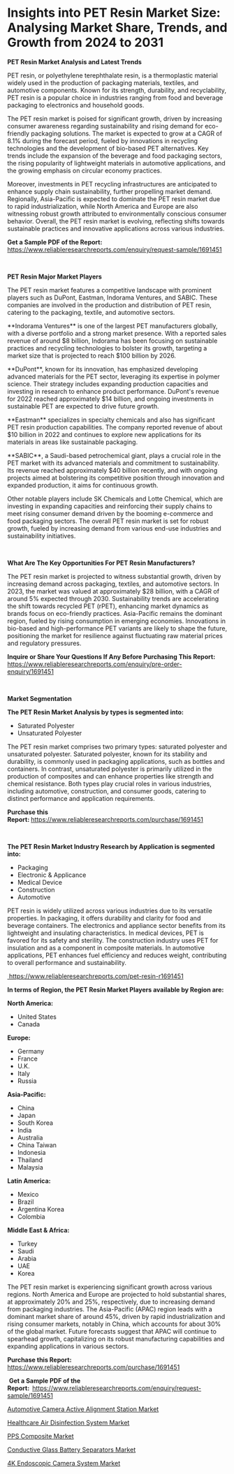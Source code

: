<p><h1>Insights into PET Resin Market Size: Analysing Market Share, Trends, and Growth from 2024 to 2031</h1></p><p><strong>PET Resin Market Analysis and Latest Trends</strong></p>
<p><p>PET resin, or polyethylene terephthalate resin, is a thermoplastic material widely used in the production of packaging materials, textiles, and automotive components. Known for its strength, durability, and recyclability, PET resin is a popular choice in industries ranging from food and beverage packaging to electronics and household goods.</p><p>The PET resin market is poised for significant growth, driven by increasing consumer awareness regarding sustainability and rising demand for eco-friendly packaging solutions. The market is expected to grow at a CAGR of 8.1% during the forecast period, fueled by innovations in recycling technologies and the development of bio-based PET alternatives. Key trends include the expansion of the beverage and food packaging sectors, the rising popularity of lightweight materials in automotive applications, and the growing emphasis on circular economy practices.</p><p>Moreover, investments in PET recycling infrastructures are anticipated to enhance supply chain sustainability, further propelling market demand. Regionally, Asia-Pacific is expected to dominate the PET resin market due to rapid industrialization, while North America and Europe are also witnessing robust growth attributed to environmentally conscious consumer behavior. Overall, the PET resin market is evolving, reflecting shifts towards sustainable practices and innovative applications across various industries.</p></p>
<p><strong>Get a Sample PDF of the Report:&nbsp;</strong> <a href="https://www.reliableresearchreports.com/enquiry/request-sample/1691451?utm_campaign=8&utm_medium=2&utm_source=Github&utm_content=ia&utm_term=11112024&utm_id=pet-resin">https://www.reliableresearchreports.com/enquiry/request-sample/1691451</a></p>
<p>&nbsp;</p>
<p><strong>PET Resin Major Market Players</strong></p>
<p><p>The PET resin market features a competitive landscape with prominent players such as DuPont, Eastman, Indorama Ventures, and SABIC. These companies are involved in the production and distribution of PET resin, catering to the packaging, textile, and automotive sectors.</p><p>**Indorama Ventures** is one of the largest PET manufacturers globally, with a diverse portfolio and a strong market presence. With a reported sales revenue of around $8 billion, Indorama has been focusing on sustainable practices and recycling technologies to bolster its growth, targeting a market size that is projected to reach $100 billion by 2026.</p><p>**DuPont**, known for its innovation, has emphasized developing advanced materials for the PET sector, leveraging its expertise in polymer science. Their strategy includes expanding production capacities and investing in research to enhance product performance. DuPont's revenue for 2022 reached approximately $14 billion, and ongoing investments in sustainable PET are expected to drive future growth.</p><p>**Eastman** specializes in specialty chemicals and also has significant PET resin production capabilities. The company reported revenue of about $10 billion in 2022 and continues to explore new applications for its materials in areas like sustainable packaging.</p><p>**SABIC**, a Saudi-based petrochemical giant, plays a crucial role in the PET market with its advanced materials and commitment to sustainability. Its revenue reached approximately $40 billion recently, and with ongoing projects aimed at bolstering its competitive position through innovation and expanded production, it aims for continuous growth.</p><p>Other notable players include SK Chemicals and Lotte Chemical, which are investing in expanding capacities and reinforcing their supply chains to meet rising consumer demand driven by the booming e-commerce and food packaging sectors. The overall PET resin market is set for robust growth, fueled by increasing demand from various end-use industries and sustainability initiatives.</p></p>
<p>&nbsp;</p>
<p><strong>What Are The Key Opportunities For PET Resin Manufacturers?</strong></p>
<p><p>The PET resin market is projected to witness substantial growth, driven by increasing demand across packaging, textiles, and automotive sectors. In 2023, the market was valued at approximately $28 billion, with a CAGR of around 5% expected through 2030. Sustainability trends are accelerating the shift towards recycled PET (rPET), enhancing market dynamics as brands focus on eco-friendly practices. Asia-Pacific remains the dominant region, fueled by rising consumption in emerging economies. Innovations in bio-based and high-performance PET variants are likely to shape the future, positioning the market for resilience against fluctuating raw material prices and regulatory pressures.</p></p>
<p><strong>Inquire or Share Your Questions If Any Before Purchasing This Report:</strong> <a href="https://www.reliableresearchreports.com/enquiry/pre-order-enquiry/1691451?utm_campaign=8&utm_medium=2&utm_source=Github&utm_content=ia&utm_term=11112024&utm_id=pet-resin">https://www.reliableresearchreports.com/enquiry/pre-order-enquiry/1691451</a></p>
<p>&nbsp;</p>
<p><strong>Market Segmentation</strong></p>
<p><strong>The PET Resin Market Analysis by types is segmented into:</strong></p>
<p><ul><li>Saturated Polyester</li><li>Unsaturated Polyester</li></ul></p>
<p><p>The PET resin market comprises two primary types: saturated polyester and unsaturated polyester. Saturated polyester, known for its stability and durability, is commonly used in packaging applications, such as bottles and containers. In contrast, unsaturated polyester is primarily utilized in the production of composites and can enhance properties like strength and chemical resistance. Both types play crucial roles in various industries, including automotive, construction, and consumer goods, catering to distinct performance and application requirements.</p></p>
<p><strong>Purchase this Report:&nbsp;</strong><a href="https://www.reliableresearchreports.com/purchase/1691451?utm_campaign=8&utm_medium=2&utm_source=Github&utm_content=ia&utm_term=11112024&utm_id=pet-resin">https://www.reliableresearchreports.com/purchase/1691451</a></p>
<p>&nbsp;</p>
<p><strong>The PET Resin Market Industry Research by Application is segmented into:</strong></p>
<p><ul><li>Packaging</li><li>Electronic & Applicance</li><li>Medical Device</li><li>Construction</li><li>Automotive</li></ul></p>
<p><p>PET resin is widely utilized across various industries due to its versatile properties. In packaging, it offers durability and clarity for food and beverage containers. The electronics and appliance sector benefits from its lightweight and insulating characteristics. In medical devices, PET is favored for its safety and sterility. The construction industry uses PET for insulation and as a component in composite materials. In automotive applications, PET enhances fuel efficiency and reduces weight, contributing to overall performance and sustainability.</p></p>
<p><a href="https://www.reliableresearchreports.com/pet-resin-r1691451?utm_campaign=8&utm_medium=2&utm_source=Github&utm_content=ia&utm_term=11112024&utm_id=pet-resin">&nbsp;https://www.reliableresearchreports.com/pet-resin-r1691451</a></p>
<p><strong>In terms of Region, the PET Resin Market Players available by Region are:</strong></p>
<p>
    <p> <strong> North America: </strong>
        <ul>
            <li>United States</li>
            <li>Canada</li>
        </ul>
        </p> 
    <p> <strong> Europe: </strong>
        <ul>
            <li>Germany</li>
            <li>France</li>
            <li>U.K.</li>
            <li>Italy</li>
            <li>Russia</li>
        </ul>
        </p> 
    <p> <strong> Asia-Pacific: </strong>
        <ul>
            <li>China</li>
            <li>Japan</li>
            <li>South Korea</li>
            <li>India</li>
            <li>Australia</li>
            <li>China Taiwan</li>
            <li>Indonesia</li>
            <li>Thailand</li>
            <li>Malaysia</li>
        </ul>
        </p> 
    <p> <strong> Latin America: </strong>
        <ul>
            <li>Mexico</li>
            <li>Brazil</li>
            <li>Argentina Korea</li>
            <li>Colombia</li>
        </ul>
        </p> 
    <p> <strong> Middle East & Africa: </strong>
        <ul>
            <li>Turkey</li>
            <li>Saudi</li>
            <li>Arabia</li>
            <li>UAE</li>
            <li>Korea</li>
        </ul>
    </p>
    </p>
<p><p>The PET resin market is experiencing significant growth across various regions. North America and Europe are projected to hold substantial shares, at approximately 20% and 25%, respectively, due to increasing demand from packaging industries. The Asia-Pacific (APAC) region leads with a dominant market share of around 45%, driven by rapid industrialization and rising consumer markets, notably in China, which accounts for about 30% of the global market. Future forecasts suggest that APAC will continue to spearhead growth, capitalizing on its robust manufacturing capabilities and expanding applications in various sectors.</p></p>
<p><strong>Purchase this Report: </strong><a href="https://www.reliableresearchreports.com/purchase/1691451?utm_campaign=8&utm_medium=2&utm_source=Github&utm_content=ia&utm_term=11112024&utm_id=pet-resin">https://www.reliableresearchreports.com/purchase/1691451</a></p>
<p>&nbsp;<strong>Get a Sample PDF of the Report:&nbsp;&nbsp;</strong><a href="https://www.reliableresearchreports.com/enquiry/request-sample/1691451?utm_campaign=8&utm_medium=2&utm_source=Github&utm_content=ia&utm_term=11112024&utm_id=pet-resin">https://www.reliableresearchreports.com/enquiry/request-sample/1691451</a></p>
<p><strong></strong></p>
<p><p><a href="https://www.linkedin.com/pulse/global-automotive-camera-active-alignment-station-market-pulse-njxyf?utm_campaign=8&utm_medium=2&utm_source=Github&utm_content=ia&utm_term=11112024&utm_id=pet-resin">Automotive Camera Active Alignment Station Market</a></p><p><a href="https://issuu.com/reportprime-2/docs/healthcare-air-disinfection-system-_42a7245fd56441?utm_campaign=8&utm_medium=2&utm_source=Github&utm_content=ia&utm_term=11112024&utm_id=pet-resin">Healthcare Air Disinfection System Market</a></p><p><a href="https://github.com/darientvns/Market-Research-Report-List-1/blob/main/pps-composite-market.md?utm_campaign=8&utm_medium=2&utm_source=Github&utm_content=ia&utm_term=11112024&utm_id=pet-resin">PPS Composite Market</a></p><p><a href="https://www.linkedin.com/pulse/conductive-glass-battery-separators-market-forecast-global-oco3f?utm_campaign=8&utm_medium=2&utm_source=Github&utm_content=ia&utm_term=11112024&utm_id=pet-resin">Conductive Glass Battery Separators Market</a></p><p><a href="https://issuu.com/reportprime-2/docs/4k-endoscopic-camera-system-market-_b76ceb061d1e23?utm_campaign=8&utm_medium=2&utm_source=Github&utm_content=ia&utm_term=11112024&utm_id=pet-resin">4K Endoscopic Camera System Market</a></p></p>